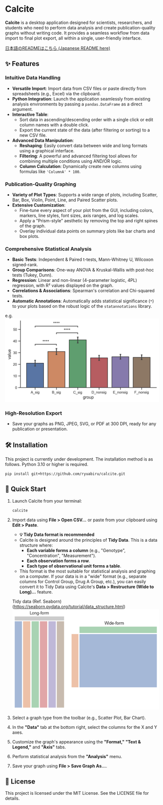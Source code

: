 # Calcite

**Calcite** is a desktop application designed for scientists, researchers, and students who need to perform data analysis and create publication-quality graphs without writing code. It provides a seamless workflow from data import to final plot export, all within a single, user-friendly interface.

[日本語のREADMEはこちら (Japanese README here)](README_ja.md)

## ✨ Features

### **Intuitive Data Handling**

- **Versatile Import**: Import data from CSV files or paste directly from spreadsheets (e.g., Excel) via the clipboard.
- **Python Integration**: Launch the application seamlessly from existing analysis environments by passing a `pandas.DataFrame` as a direct argument.
- **Interactive Table**:
  - Sort data in ascending/descending order with a single click or edit column names with a double click.
  - Export the current state of the data (after filtering or sorting) to a new CSV file.
- **Advanced Data Manipulation**:
  - **Reshaping**: Easily convert data between wide and long formats using a graphical interface.
  - **Filtering**: A powerful and advanced filtering tool allows for combining multiple conditions using AND/OR logic.
  - **Column Calculation**: Dynamically create new columns using formulas like `'ColumnA' * 100`.

### **Publication-Quality Graphing**

- **Variety of Plot Types**: Supports a wide range of plots, including Scatter, Bar, Box, Violin, Point, Line, and Paired Scatter plots.
- **Extensive Customization**:
  - Fine-tune every aspect of your plot from the GUI, including colors, markers, line styles, font sizes, axis ranges, and log scales.
  - Apply a "Prism-style" aesthetic by removing the top and right spines of the graph.
  - Overlay individual data points on summary plots like bar charts and box plots.

### **Comprehensive Statistical Analysis**

- **Basic Tests**: Independent & Paired t-tests, Mann-Whitney U, Wilcoxon signed-rank.
- **Group Comparisons**: One-way ANOVA & Kruskal-Wallis with post-hoc tests (Tukey, Dunn).
- **Regression**: Linear and non-linear (4-parameter logistic, 4PL) regression, with R² values displayed on the graph.
- **Correlations & Associations**: Spearman's correlation and Chi-squared tests.
- **Automatic Annotations**: Automatically adds statistical significance (`*`) to your plots based on the robust logic of the `statannotations` library.

e.g.
![e.g. Owe way anova](/images/one_way_anova.jpg)

### **High-Resolution Export**

- Save your graphs as PNG, JPEG, SVG, or PDF at 300 DPI, ready for any publication or presentation.

## 🛠️ Installation

This project is currently under development. The installation method is as follows.
Python 3.10 or higher is required.

```bash
pip install git+https://github.com/ryuabiru/calcite.git
```

## 🚀 Quick Start

1. Launch Calcite from your terminal:

    ```bash
    calcite
    ```

2. Import data using **File \> Open CSV...** or paste from your clipboard using **Edit \> Paste**.

   - **💡 Tidy Data format is recommended**
   - Calcite is designed around the principles of **Tidy Data**. This is a data structure where:
     - **Each variable forms a column** (e.g., "Genotype", "Concentration", "Measurement").
     - **Each observation forms a row**.
     - **Each type of observational unit forms a table**.
   - This format is the most suitable for statistical analysis and graphing on a computer. If your data is in a "wide" format (e.g., separate columns for Control Group, Drug A Group, etc.), you can easily convert it to Tidy Data using Calcite's **Data \> Restructure (Wide to Long)...** feature.

    Tidy data (Ref. Seaborn)
    (<https://seaborn.pydata.org/tutorial/data_structure.html>)
    ![Tidy data](./images/Tidy%20data.png)

3. Select a graph type from the toolbar (e.g., Scatter Plot, Bar Chart).

4. In the **"Data"** tab at the bottom right, select the columns for the X and Y axes.

5. Customize the graph's appearance using the **"Format," "Text & Legend,"** and **"Axis"** tabs.

6. Perform statistical analysis from the **"Analysis"** menu.

7. Save your graph using **File \> Save Graph As...**.

## 📄 License

This project is licensed under the MIT License. See the LICENSE file for details.
